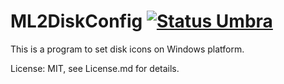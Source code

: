 ML2DiskConfig [![Status Umbra][status-umbra]][andivionian-status-classifier]
=============

This is a program to set disk icons on Windows platform.

License: MIT, see License.md for details.

[andivionian-status-classifier]: https://github.com/ForNeVeR/andivionian-status-classifier

[status-umbra]: https://img.shields.io/badge/status-umbra-red.svg
